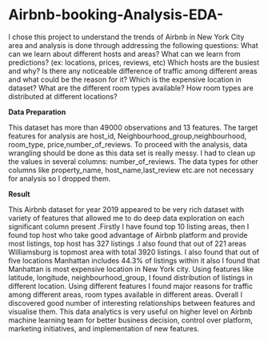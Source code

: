 # Airbnb-booking-Analysis-EDA- 
I chose this project to understand the trends of Airbnb in New York City area and analysis is done through addressing the following questions:
 What can we learn about different hosts and areas?
 What can we learn from predictions? (ex: locations, prices, reviews, etc)
 Which hosts are the busiest and why?
 Is there any noticeable difference of traffic among different areas and what could be the reason for it? 
 Which is the expensive location in dataset?
 What are the different room types available?
 How room types are distributed at different locations?
 
 
 **Data Preparation**
 
This dataset has more than 49000 observations and 13 features. The target features for analysis are   host_id, Neighbourhood_group,neighbourhood, room_type, price,number_of_reviews. To proceed with the analysis, data wrangling should be done as this data set is really messy.
I had to clean up the values in several columns: number_of_reviews.
The data types for other columns like property_name, host_name,last_review etc.are not necessary for analysis so I dropped them.


**Result**

This Airbnb dataset for year 2019 appeared to be very rich dataset with variety of features that allowed me to do deep data exploration on each significant column present .Firstly I have found top 10 listing areas, then I found top host who take good advantage of Airbnb platform and provide most listings, top host has 327 listings .I also found that out of 221 areas Williamsburg is topmost area with total 3920 listings. I also found that out of five locations Manhattan includes 44.3% of listings within it also I found that Manhattan is most expensive location in New York city. Using features like latitude, longitude, neighbourhood_group, I found distribution of listings in different location. Using different features I found major reasons for traffic among different areas, room types available in different areas. Overall I discovered good number of interesting relationships between features and visualise them. This data analytics is very useful on higher level on Airbnb machine learning team for better business decision, control over platform, marketing initiatives, and implementation of new features.
